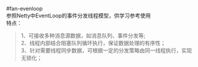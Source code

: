 #fan-evenloop  
参照Netty中EventLoop的事件分发线程模型，供学习参考使用  
特点：  
>1、可接收多种消息源数据，如消息队列、事件分发等;   
2、线程内部结合阻塞队列循环执行，保证数据处理的有序性；  
3、针对需要线程同步数据，可根据一定的分发策略由同一线程执行，实现无锁化；  
